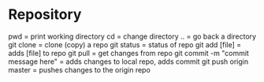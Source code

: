 # Repository

pwd = print working directory
cd = change directory
.. = go back a directory
git clone = clone (copy) a repo
git status = status of repo
git add [file] = adds [file] to repo
git pull = get changes from repo
git commit -m "commit message here" = adds changes to local repo, adds commit
git push origin master = pushes changes to the origin repo
